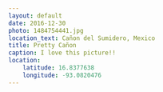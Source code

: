 ```yaml
---
layout: default
date: 2016-12-30
photo: 1484754441.jpg
location_text: Cañon del Sumidero, Mexico
title: Pretty Cañon
caption: I love this picture!!
location:
    latitude: 16.8377638
    longitude: -93.0820476
---
```


